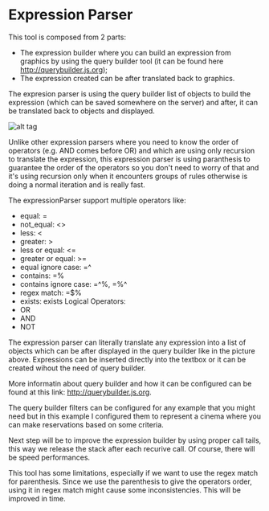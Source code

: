 # Expression Parser
This tool is composed from 2 parts:
- The expression builder where you can build an expression from graphics by using the query builder tool (it can be found here http://querybuilder.js.org);
- The expression created can be after translated back to graphics.

The expresion parser is using the query builder list of objects to build the expression (which can be saved somewhere on the server) and after, it can be translated back to objects and displayed.

![alt tag](https://github.com/aciurea/ExpressionParser/blob/master/expression.png)


Unlike other expression parsers where you need to know the order of operators (e.g. AND comes before OR) and which are using only recursion to translate the expression, this expression parser is using paranthesis to guarantee the order of the operators so you don't need to worry of that and it's using recursion only when it encounters groups of rules otherwise is doing a normal iteration and is really fast.

The expressionParser support multiple operators like: 
-  equal: =
-  not_equal: <>
-  less: <
-  greater: >
- less or equal: <=
- greater or equal: >=
- equal ignore case: =^
- contains: =%
- contains ignore case: =^%, =%^
- regex match: =$%
- exists: exists
Logical Operators:
- OR
- AND
- NOT


The expression parser can literally translate any expression into a list of objects which can be after displayed in the query builder like in the picture above.
Expressions can be inserted directly into the textbox or it can be created wihout the need of query builder.

More informatin about query builder and how it can be configured can be found at this link: http://querybuilder.js.org.

The query builder filters can be configured for any example that you might need but in this example I configured them to represent a cinema where you can make reservations based on some criteria.

Next step will be to improve the expression builder by using proper call tails, this way we release the stack after each recurive call. Of course, there will be speed performances. 

This tool has some limitations, especially if we want to use the regex match for parenthesis. Since we use the parenthesis to give the operators order, using it in regex match might cause some inconsistencies. This will be improved in time.
 
